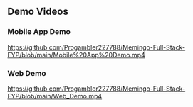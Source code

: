 ##  Demo Videos

### Mobile App Demo
https://github.com/Progambler227788/Memingo-Full-Stack-FYP/blob/main/Mobile%20App%20Demo.mp4

### Web Demo
https://github.com/Progambler227788/Memingo-Full-Stack-FYP/blob/main/Web_Demo.mp4
